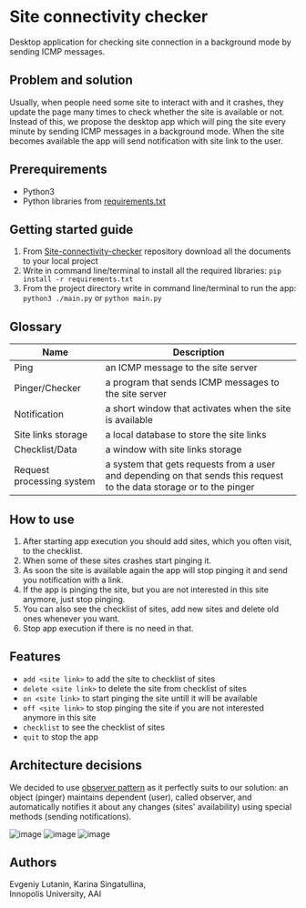 # Site connectivity checker
Desktop application for checking site connection in a background mode by sending ICMP messages.

## Problem and solution
Usually, when people need some site to interact with and it crashes, they update the page many times to check whether the site is available or not. Instead of this, we propose the desktop app which will ping the site every minute by sending ICMP messages in a background mode. When the site becomes available the app will send notification with site link to the user.

## Prerequirements
* Python3
* Python libraries from [requirements.txt](https://github.com/curlykorine/Site-connectivity-checker/blob/main/requirements.txt)

## Getting started guide
1. From [Site-connectivity-checker](https://github.com/curlykorine/Site-connectivity-checker) repository download all the documents to your local project
2. Write in command line/terminal to install all the required libraries: `pip install -r requirements.txt`
3. From the project directory write in command line/terminal to run the app: `python3 ./main.py` or `python main.py`

## Glossary
Name                      | Description
--------------------------|--------------------------------------------------------------------
Ping                      | an ICMP message to the site server
Pinger/Checker            | a program that sends ICMP messages to the site server
Notification              | a short window that activates when the site is available
Site links storage        | a local database to store the site links
Checklist/Data            | a window with site links storage 
Request processing system | a system that gets requests from a user and depending on that sends this request to the data storage or to the pinger

## How to use
1. After starting app execution you should add sites, which you often visit, to the checklist.
2. When some of these sites crashes start pinging it.
3. As soon the site is available again the app will stop pinging it and send you notification with a link.
4. If the app is pinging the site, but you are not interested in this site anymore, just stop pinging.
5. You can also see the checklist of sites, add new sites and delete old ones whenever you want.
6. Stop app execution if there is no need in that.

## Features
* `add <site link>` to add the site to checklist of sites
* `delete <site link>` to delete the site from checklist of sites
* `on <site link>` to start pinging the site untill it will be available
* `off <site link>` to stop pinging the site if you are not interested anymore in this site
* `checklist` to see the checklist of sites
* `quit` to stop the app

## Architecture decisions
We decided to use [observer pattern](https://en.wikipedia.org/wiki/Observer_pattern) as it perfectly suits to our solution: an object (pinger) maintains dependent (user), called observer, and  automatically notifies it about any changes (sites' availability) using special methods (sending notifications).

![image](https://user-images.githubusercontent.com/69847727/134787343-0310f0ba-1a09-4f75-8a11-3a44077a3b41.png)
![image](https://user-images.githubusercontent.com/69847727/134787351-17ae8031-4ecf-41ee-b876-662e076e5a03.png)
![image](https://user-images.githubusercontent.com/69847727/134787464-a5ae3cf2-5a77-45f7-9645-c0a86edffdb6.png)

## Authors
Evgeniy Lutanin, Karina Singatullina,  
Innopolis University, AAI
